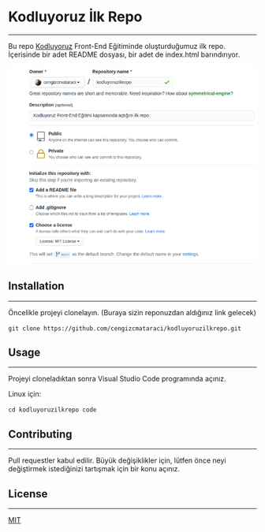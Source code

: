 # Kodluyoruz İlk Repo

***
Bu repo [Kodluyoruz](https://www.kodluyoruz.org/) Front-End Eğitiminde oluşturduğumuz ilk repo. İçerisinde bir adet README dosyası, bir adet de index.html barındırıyor.

![Resim](https://github.com/Kodluyoruz/taskforce/blob/main/git/odev1/figures/github.png?raw=true)

## Installation
***
Öncelikle projeyi clonelayın. (Buraya sizin reponuzdan aldığınız link gelecek)

`
git clone https://github.com/cengizcmataraci/kodluyoruzilkrepo.git 
`

## Usage
***
Projeyi cloneladıktan sonra Visual Studio Code programında açınız.

Linux için:

`
cd kodluyoruzilkrepo
code
`
## Contributing
***
Pull requestler kabul edilir. Büyük değişiklikler için, lütfen önce neyi değiştirmek istediğinizi tartışmak için bir konu açınız.
## License
***
[MIT](https://choosealicense.com/licenses/mit/)